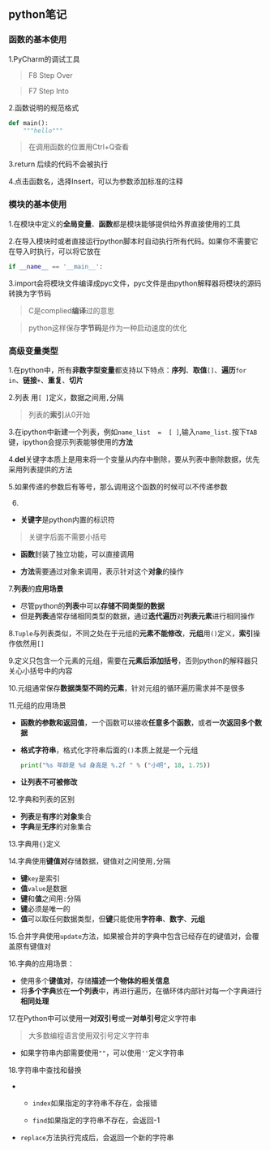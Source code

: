 ## python笔记

### 函数的基本使用

1.PyCharm的调试工具

> F8 Step Over

> F7 Step Into 

2.函数说明的规范格式

```python
def main():
    """hello"""
```

> 在调用函数的位置用Ctrl+Q查看

3.return 后续的代码不会被执行

4.点击函数名，选择Insert，可以为参数添加标准的注释

### 模块的基本使用

1.在模块中定义的**全局变量**、**函数**都是模块能够提供给外界直接使用的工具

2.在导入模块时或者直接运行python脚本时自动执行所有代码。如果你不需要它在导入时执行，可以将它放在

```python
if __name__ == '__main__':
```

3.import会将模块文件编译成pyc文件，pyc文件是由python解释器将模块的源码转换为字节码

> C是complied**编译**过的意思

> python这样保存**字节码**是作为一种启动速度的优化



### 高级变量类型

1.在python中，所有**非数字型变量**都支持以下特点：**序列**、**取值**`[]`、**遍历**`for in`、**链接**`+`、**重复**、**切片**

2.列表 用`[ ]`定义，数据之间用`,`分隔

> 列表的**索引**从0开始

3.在ipython中新建一个列表，例如`name_list  =  [ ]`,输入`name_list.`按下`TAB`键，ipython会提示列表能够使用的**方法**

4.**del**关键字本质上是用来将一个变量从内存中删除，要从列表中删除数据，优先采用列表提供的方法

5.如果传递的参数后有等号，那么调用这个函数的时候可以不传递参数

6.
- **关键字**是python内置的标识符

> 关键字后面不需要小括号

- **函数**封装了独立功能，可以直接调用

- **方法**需要通过对象来调用，表示针对这个**对象**的操作

7.**列表**的**应用场景**
- 尽管python的**列表**中可以**存储不同类型的数据**
- 但是**列表**通常存储相同类型的数据，通过**迭代遍历**对**列表元素**进行相同操作

8.`Tuple`与列表类似，不同之处在于元组的**元素不能修改**，**元组**用`()`定义，**索引**操作依然用`[]`

9.定义只包含一个元素的元组，需要在**元素后添加括号**，否则python的解释器只关心小括号中的内容

10.元组通常保存**数据类型不同的元素**，针对元组的循环遍历需求并不是很多

11.元组的应用场景

- **函数的参数和返回值**，一个函数可以接收**任意多个函数**，或者**一次返回多个数据**

- **格式字符串**，格式化字符串后面的`()`本质上就是一个元组

  ```python
  print("%s 年龄是 %d 身高是 %.2f " % ("小明", 18, 1.75))
  ```

- **让列表不可被修改**

12.字典和列表的区别

- **列表**是**有序**的**对象**集合
- **字典**是**无序**的对象集合

13.字典用`{}`定义

14.字典使用**键值对**存储数据，键值对之间使用`,`分隔

- **键**`key`是索引
- **值**`value`是数据
- **键**和**值**之间用`:`分隔
- **键**必须是唯一的
- **值**可以取任何数据类型，但**键**只能使用**字符串**、**数字**、**元组**

15.合并字典使用`update`方法，如果被合并的字典中包含已经存在的键值对，会覆盖原有键值对

16.字典的应用场景：

- 使用多个**键值对**，存储**描述一个物体的相关信息**
- 将**多个字典**放在**一个列表**中，再进行遍历，在循环体内部针对每一个字典进行**相同处理**

17.在Python中可以使用**一对双引号**或**一对单引号**定义字符串

> 大多数编程语言使用双引号定义字符串

- 如果字符串内部需要使用`""`，可以使用`''`定义字符串

18.字符串中查找和替换

- ​	

  - `index`如果指定的字符串不存在，会报错

  - `find`如果指定的字符串不存在，会返回-1

- `replace`方法执行完成后，会返回一个新的字符串
